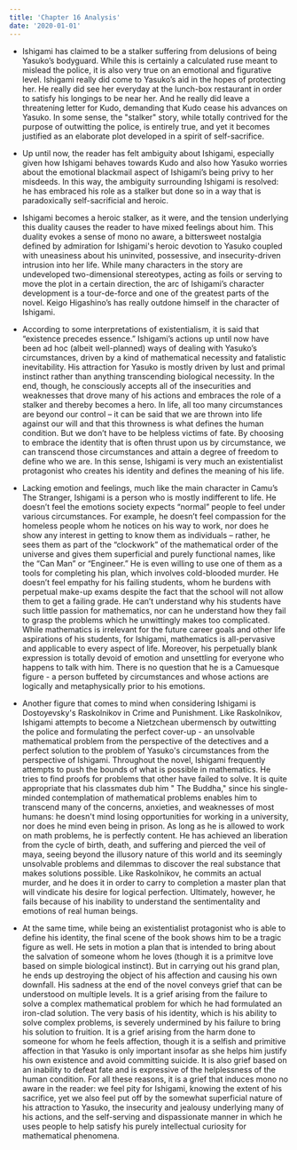 ```yaml
---
title: 'Chapter 16 Analysis'
date: '2020-01-01'
---
```


- Ishigami has claimed to be a stalker suffering from delusions of being Yasuko’s bodyguard. While this is certainly a calculated ruse meant to mislead the police, it is also very true on an emotional and figurative level. Ishigami really did come to Yasuko’s aid in the hopes of protecting her. He really did see her everyday at the lunch-box restaurant in order to satisfy his longings to be near her. And he really did leave a threatening letter for Kudo, demanding that Kudo cease his advances on Yasuko. In some sense, the "stalker" story, while totally contrived for the purpose of outwitting the police, is entirely true, and yet it becomes justified as an elaborate plot developed in a spirit of self-sacrifice.

- Up until now, the reader has felt ambiguity about Ishigami, especially given how Ishigami behaves towards Kudo and also how Yasuko worries about the emotional blackmail aspect of Ishigami’s being privy to her misdeeds. In this way, the ambiguity surrounding Ishigami is resolved: he has embraced his role as a stalker but done so in a way that is paradoxically self-sacrificial and heroic.

- Ishigami becomes a heroic stalker, as it were, and the tension underlying this duality causes the reader to have mixed feelings about him. This duality evokes a sense of mono no aware, a bittersweet nostalgia defined by admiration for Ishigami's heroic devotion to Yasuko coupled with uneasiness about his uninvited, possessive, and insecurity-driven intrusion into her life. While many characters in the story are undeveloped two-dimensional stereotypes, acting as foils or serving to move the plot in a certain direction, the arc of Ishigami’s character development is a tour-de-force and one of the greatest parts of the novel. Keigo Higashino’s has really outdone himself in the character of Ishigami.

- According to some interpretations of existentialism, it is said that “existence precedes essence.” Ishigami’s actions up until now have been ad hoc (albeit well-planned) ways of dealing with Yasuko’s circumstances, driven by a kind of mathematical necessity and fatalistic inevitability. His attraction for Yasuko is mostly driven by lust and primal instinct rather than anything transcending biological necessity. In the end, though, he consciously accepts all of the insecurities and weaknesses that drove many of his actions and embraces the role of a stalker and thereby becomes a hero. In life, all too many circumstances are beyond our control – it can be said that we are thrown into life against our will and that this throwness is what defines the human condition. But we don’t have to be helpless victims of fate. By choosing to embrace the identity that is often thrust upon us by circumstance, we can transcend those circumstances and attain a degree of freedom to define who we are. In this sense, Ishigami is very much an existentialist protagonist who creates his identity and defines the meaning of his life.

- Lacking emotion and feelings, much like the main character in Camu’s The Stranger, Ishigami is a person who is mostly indifferent to life. He doesn’t feel the emotions society expects “normal” people to feel under various circumstances. For example, he doesn’t feel compassion for the homeless people whom he notices on his way to work, nor does he show any interest in getting to know them as individuals – rather, he sees them as part of the “clockwork” of the mathematical order of the universe and gives them superficial and purely functional names, like the “Can Man” or “Engineer.” He is even willing to use one of them as a tools for completing his plan, which involves cold-blooded murder. He doesn’t feel empathy for his failing students, whom he burdens with perpetual make-up exams despite the fact that the school will not allow them to get a failing grade. He can’t understand why his students have such little passion for mathematics, nor can he understand how they fail to grasp the problems which he unwittingly makes too complicated. While mathematics is irrelevant for the future career goals and other life aspirations of his students, for Ishigami, mathematics is all-pervasive and applicable to every aspect of life. Moreover, his perpetually blank expression is totally devoid of emotion and unsettling for everyone who happens to talk with him. There is no question that he is a Camuesque figure - a person buffeted by circumstances and whose actions are logically and metaphysically prior to his emotions.

- Another figure that comes to mind when considering Ishigami is Dostoyevsky's Raskolnikov in Crime and Punishment. Like Raskolnikov, Ishigami attempts to become a Nietzchean ubermensch by outwitting the police and formulating the perfect cover-up - an unsolvable mathematical problem from the perspective of the detectives and a perfect solution to the problem of Yasuko's circumstances from the perspective of Ishigami. Throughout the novel, Ishigami frequently attempts to push the bounds of what is possible in mathematics. He tries to find proofs for problems that other have failed to solve. It is quite appropriate that his classmates dub him " The Buddha," since his single-minded contemplation of mathematical problems enables him to transcend many of the concerns, anxieties, and weaknesses of most humans: he doesn't mind losing opportunities for working in a university, nor does he mind even being in prison. As long as he is allowed to work on math problems, he is perfectly content. He has achieved an liberation from the cycle of birth, death, and suffering and pierced the veil of maya, seeing beyond the illusory nature of this world and its seemingly unsolvable problems and dilemmas to discover the real substance that makes solutions possible. Like Raskolnikov, he commits an actual murder, and he does it in order to carry to completion a master plan that will vindicate his desire for logical perfection. Ultimately, however, he fails because of his inability to understand the sentimentality and emotions of real human beings.

- At the same time, while being an existentialist protagonist who is able to define his identity, the final scene of the book shows him to be a tragic figure as well. He sets in motion a plan that is intended to bring about the salvation of someone whom he loves (though it is a primitve love based on simple biological instinct). But in carrying out his grand plan, he ends up destroying the object of his affection and causing his own downfall. His sadness at the end of the novel conveys grief that can be understood on multiple levels. It is a grief arising from the failure to solve a complex mathematical problem for which he had formulated an iron-clad solution. The very basis of his identity, which is his ability to solve complex problems, is severely undermined by his failure to bring his solution to fruition. It is a grief arising from the harm done to someone for whom he feels affection, though it is a selfish and primitive affection in that Yasuko is only important insofar as she helps him justify his own existence and avoid committing suicide. It is also grief based on an inability to defeat fate and is expressive of the helplessness of the human condition. For all these reasons, it is a grief that induces mono no aware in the reader: we feel pity for Ishigami, knowing the extent of his sacrifice, yet we also feel put off by the somewhat superficial nature of his attraction to Yasuko, the insecurity and jealousy underlying many of his actions, and the self-serving and dispassionate manner in which he uses people to help satisfy his purely intellectual curiosity for mathematical phenomena.